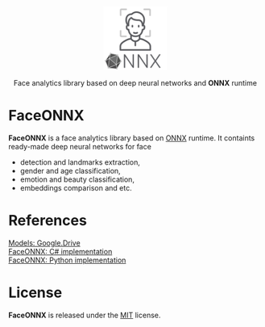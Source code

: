 <p align="center"><img width="25%" src="https://github.com/FaceONNX/FaceONNX.Models/blob/main/docs/FaceONNX.png" /></p>
<p align="center"> Face analytics library based on deep neural networks and <b>ONNX</b> runtime </p>  

# FaceONNX
**FaceONNX** is a face analytics library based on [ONNX](https://onnx.ai/) runtime. It containts ready-made deep neural networks for face
* detection and landmarks extraction,
* gender and age classification,
* emotion and beauty classification,
* embeddings comparison and etc.  

# References
[Models: Google.Drive](https://drive.google.com/drive/folders/1zfzHNeGju1r1-5vishZ--uaQNSorA0SJ?usp=sharing)  
[FaceONNX: C# implementation](https://github.com/FaceONNX/FaceONNX)  
[FaceONNX: Python implementation](https://github.com/FaceONNX/pyfaceonnx)  

# License
**FaceONNX** is released under the [MIT](LICENSE) license.
